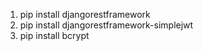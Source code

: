 1. pip install djangorestframework
2. pip install djangorestframework-simplejwt
3. pip install bcrypt
